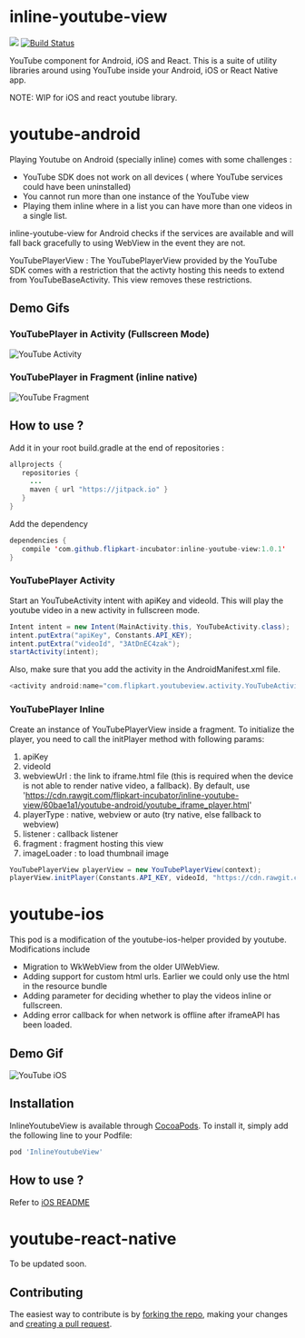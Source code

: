 # inline-youtube-view 

[![](https://jitpack.io/v/flipkart-incubator/inline-youtube-view.svg)](https://jitpack.io/#flipkart-incubator/inline-youtube-view) [![Build Status](https://travis-ci.org/flipkart-incubator/inline-youtube-view.svg?branch=master)](https://travis-ci.org/flipkart-incubator/inline-youtube-view) 

YouTube component for Android, iOS and React. This is a suite of utility libraries around using YouTube inside your Android, iOS or React Native app.

NOTE: WIP for iOS and react youtube library. 

# youtube-android

Playing Youtube on Android (specially inline) comes with some challenges :  
   - YouTube SDK does not work on all devices ( where YouTube services could have been uninstalled)
   - You cannot run more than one instance of the YouTube view
   - Playing them inline where in a list you can have more than one videos in a single list. 
   
inline-youtube-view for Android checks if the services are available and will fall back gracefully to using WebView in the event they are not. 

YouTubePlayerView : The YouTubePlayerView provided by the YouTube SDK comes with a restriction that the activty hosting this needs to extend from YouTubeBaseActivity. This view removes these restrictions. 

## Demo Gifs

### YouTubePlayer in Activity (Fullscreen Mode)

![YouTube Activity](https://github.com/flipkart-incubator/inline-youtube-view/blob/master/youtube-activity-android.gif)

### YouTubePlayer in Fragment (inline native)

![YouTube Fragment](https://github.com/flipkart-incubator/inline-youtube-view/blob/master/youtube-fragment-android.gif)

## How to use ?

Add it in your root build.gradle at the end of repositories :

````java
allprojects {
   repositories {
     ...
     maven { url "https://jitpack.io" }
   }
}
````

Add the dependency

````java
dependencies {
   compile 'com.github.flipkart-incubator:inline-youtube-view:1.0.1'
}
````

### YouTubePlayer Activity

Start an YouTubeActivity intent with apiKey and videoId. This will play the youtube video in a new activity in fullscreen mode.

````java
Intent intent = new Intent(MainActivity.this, YouTubeActivity.class);
intent.putExtra("apiKey", Constants.API_KEY);
intent.putExtra("videoId", "3AtDnEC4zak");
startActivity(intent);
````

Also, make sure that you add the activity in the AndroidManifest.xml file.

````java
<activity android:name="com.flipkart.youtubeview.activity.YouTubeActivity" />
````

### YouTubePlayer Inline

Create an instance of YouTubePlayerView inside a fragment. To initialize the player, you need to call the initPlayer method with following params:
1. apiKey
2. videoId
3. webviewUrl : the link to iframe.html file (this is required when the device is not able to render native video, a fallback). By default, use 'https://cdn.rawgit.com/flipkart-incubator/inline-youtube-view/60bae1a1/youtube-android/youtube_iframe_player.html'
4. playerType : native, webview or auto (try native, else fallback to webview)
5. listener : callback listener
6. fragment : fragment hosting this view
7. imageLoader : to load thumbnail image

````java
YouTubePlayerView playerView = new YouTubePlayerView(context);
playerView.initPlayer(Constants.API_KEY, videoId, "https://cdn.rawgit.com/flipkart-incubator/inline-youtube-view/60bae1a1/youtube-android/youtube_iframe_player.html", playerType, listener, fragment, imageLoader);

````

# youtube-ios

This pod is a modification of the youtube-ios-helper provided by youtube. Modifications include

* Migration to WkWebView from the older UIWebView.
* Adding support for custom html urls. Earlier we could only use the html in the resource bundle
* Adding parameter for deciding whether to play the videos inline or fullscreen.
* Adding error callback for when network is offline after iframeAPI has been loaded.

## Demo Gif

![YouTube iOS](https://github.com/flipkart-incubator/inline-youtube-view/blob/master/youtube-view-ios.gif)

## Installation

InlineYoutubeView is available through [CocoaPods](http://cocoapods.org). To install it, simply add the following line to your Podfile:

```ruby
pod 'InlineYoutubeView'
```
## How to use ?

Refer to [iOS README](https://github.com/flipkart-incubator/inline-youtube-view/edit/ios/youtube-ios/README.md)

# youtube-react-native

To be updated soon.

## Contributing

The easiest way to contribute is by [forking the repo](https://help.github.com/articles/fork-a-repo/), making your changes and [creating a pull request](https://help.github.com/articles/creating-a-pull-request/).
